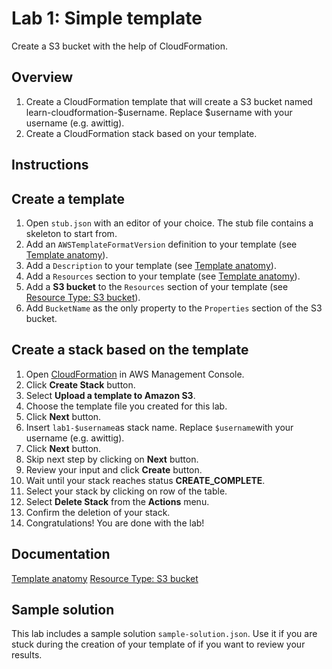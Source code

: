 # Lab 1: Simple template

Create a S3 bucket with the help of CloudFormation.

## Overview
1. Create a CloudFormation template that will create a S3 bucket named learn-cloudformation-$username. Replace $username with your username (e.g. awittig).
1. Create a CloudFormation stack based on your template.

## Instructions

## Create a template
1. Open ``stub.json`` with an editor of your choice. The stub file contains a skeleton to start from.
1. Add an ``AWSTemplateFormatVersion`` definition to your template (see [Template anatomy](http://docs.aws.amazon.com/AWSCloudFormation/latest/UserGuide/template-anatomy.html)).
1. Add a ``Description`` to your template (see [Template anatomy](http://docs.aws.amazon.com/AWSCloudFormation/latest/UserGuide/template-anatomy.html)).
1. Add a ``Resources`` section to your template (see [Template anatomy](http://docs.aws.amazon.com/AWSCloudFormation/latest/UserGuide/template-anatomy.html)).
1. Add a **S3 bucket** to the ``Resources`` section of your template (see [Resource Type: S3 bucket](http://docs.aws.amazon.com/AWSCloudFormation/latest/UserGuide/aws-properties-s3-bucket.html)).
1. Add ``BucketName`` as the only property to the ``Properties`` section of the S3 bucket.

## Create a stack based on the template
1. Open [CloudFormation](https://console.aws.amazon.com/cloudformation) in AWS Management Console.
1. Click **Create Stack** button.
1. Select **Upload a template to Amazon S3**.
1. Choose the template file you created for this lab.
1. Click **Next** button.
1. Insert ``lab1-$username``as stack name. Replace ``$username``with your username (e.g. awittig).
1. Click **Next** button.
1. Skip next step by clicking on **Next** button.
1. Review your input and click **Create** button.
1. Wait until your stack reaches status **CREATE_COMPLETE**.
1. Select your stack by clicking on row of the table.
1. Select **Delete Stack** from the **Actions** menu.
1. Confirm the deletion of your stack.
1. Congratulations! You are done with the lab!

## Documentation
[Template anatomy](http://docs.aws.amazon.com/AWSCloudFormation/latest/UserGuide/template-anatomy.html)
[Resource Type: S3 bucket](http://docs.aws.amazon.com/AWSCloudFormation/latest/UserGuide/aws-properties-s3-bucket.html)

## Sample solution
This lab includes a sample solution ``sample-solution.json``. Use it if you are stuck during the creation of your template of if you want to review your results.